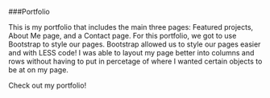###Portfolio

This is my portfolio that includes the main three pages:  Featured projects, About Me page, and a Contact page.  For this portfolio, we got to use Bootstrap to style our pages.  Bootstrap allowed us to style our pages easier and with LESS code!  I was able to layout my page better into columns and rows without having to put in percetage of where I wanted certain objects to be at on my page.

Check out my portfolio!